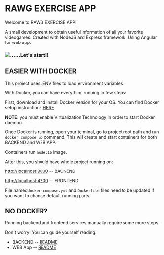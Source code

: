 # RAWG EXERCISE APP


Welcome to RAWG EXERCISE APP! 

A small development to obtain useful information of all
your favorite videogames. Created with NodeJS and
Express framework.
Using Angular for web app.

### <img src="https://img.icons8.com/external-bearicons-outline-color-bearicons/64/000000/external-start-call-to-action-bearicons-outline-color-bearicons.png"/>......Let's start!!

## EASIER WITH DOCKER


This project uses .ENV files  to load environment variables.

With Docker, you can have everything running in few steps:

First, download and install Docker version for your OS. 
You can find Docker setup instructions [HERE](https://docs.docker.com/engine/install/)

**NOTE**: you must enable Virtualization Technology in order to start Docker daemon.

Once Docker is running, open your terminal, go to project root path and run `docker compose up` command. This will create and start containers for both BACKEND and WEB APP.

Containers run `node:16` image.

After this, you should have whole project running on:

[http://localhost:9000](http://localhost:8000) -- BACKEND

[http://localhost:4200](http://localhost:4200) -- FRONTEND

File named`docker-compose.yml` and `Dockerfile` files need to be updated if you want
to change default running ports. 


## NO DOCKER?

Running backend and frontend services manually require some more steps.

Don't worry! You can guide yourself reading:


- BACKEND -- [README](rawg-exercise-backend/README.md)
- WEB App -- [README](rawg-exercise/README.md)

